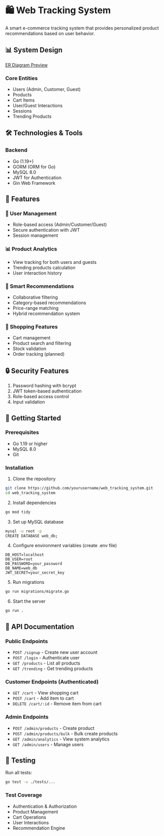 # 🛍️ Web Tracking System

A smart e-commerce tracking system that provides personalized product recommendations based on user behavior.

## 📊 System Design

[ER Diagram Preview](https://dbdiagram.io/d/67ac55c9263d6cf9a0de6d79)

### Core Entities
- Users (Admin, Customer, Guest)
- Products
- Cart Items
- User/Guest Interactions
- Sessions
- Trending Products

## 🛠️ Technologies & Tools

### Backend
- Go (1.19+)
- GORM (ORM for Go)
- MySQL 8.0
- JWT for Authentication
- Gin Web Framework


## 🌟 Features

### 👥 User Management
- Role-based access (Admin/Customer/Guest)
- Secure authentication with JWT
- Session management


### 📊 Product Analytics
- View tracking for both users and guests
- Trending products calculation
- User interaction history


### 🎯 Smart Recommendations
- Collaborative filtering
- Category-based recommendations
- Price-range matching
- Hybrid recommendation system

### 🛒 Shopping Features
- Cart management
- Product search and filtering
- Stock validation
- Order tracking (planned)

## 🔒 Security Features
1. Password hashing with bcrypt
2. JWT token-based authentication
3. Role-based access control
4. Input validation


## 🚀 Getting Started

### Prerequisites
- Go 1.19 or higher
- MySQL 8.0
- Git

### Installation

1. Clone the repository
```bash
git clone https://github.com/yourusername/web_tracking_system.git
cd web_tracking_system
```

2. Install dependencies
```bash
go mod tidy
```

3. Set up MySQL database
```bash
mysql -u root -p
CREATE DATABASE web_db;
```

4. Configure environment variables (create .env file)
```env
DB_HOST=localhost
DB_USER=root
DB_PASSWORD=your_password
DB_NAME=web_db
JWT_SECRET=your_secret_key
```

5. Run migrations
```bash
go run migrations/migrate.go
```

6. Start the server
```bash
go run .
```

## 📝 API Documentation

### Public Endpoints
- `POST /signup` - Create new user account
- `POST /login` - Authenticate user
- `GET /products` - List all products
- `GET /trending` - Get trending products

### Customer Endpoints (Authenticated)
- `GET /cart` - View shopping cart
- `POST /cart` - Add item to cart
- `DELETE /cart/:id` - Remove item from cart


### Admin Endpoints
- `POST /admin/products` - Create product
- `POST /admin/products/bulk` - Bulk create products
- `GET /admin/analytics` - View system analytics
- `GET /admin/users` - Manage users

## 🧪 Testing

Run all tests:
```bash
go test -v ./tests/...
```

### Test Coverage
- Authentication & Authorization
- Product Management
- Cart Operations
- User Interactions
- Recommendation Engine





